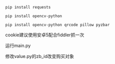 ```pip install requests```

```pip install opencv-python```

```pip install opencv-python qrcode pillow pyzbar```


cookie建议使用安卓5配合fiddler抓一次

运行main.py

修改value.py的zb_id改变购买对象
